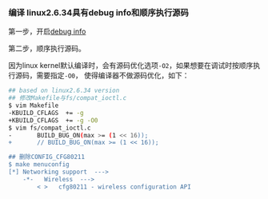 ### 编译 linux2.6.34具有debug info和顺序执行源码

第一步，开启[debug info](./debug_symbols.md)

第二步，顺序执行源码。

因为linux kernel默认编译时，会有源码优化选项`-O2`，如果想要在调试时按顺序执行源码，需要指定`-O0`， 使得编译器不做源码优化，如下：

```bash
## based on linux2.6.34 version
## 修改Makefile与fs/compat_ioctl.c
$ vim Makefile
-KBUILD_CFLAGS  += -g
+KBUILD_CFLAGS  += -g -O0
$ vim fs/compat_ioctl.c
-       BUILD_BUG_ON(max >= (1 << 16));
+       // BUILD_BUG_ON(max >= (1 << 16));

## 删除CONFIG_CFG80211
$ make menuconfig
[*] Networking support  --->
	-*-   Wireless  --->
		< >   cfg80211 - wireless configuration API
```
